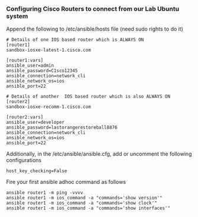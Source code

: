 ### Configuring Cisco Routers to connect from our Lab Ubuntu system


Append the following to /etc/ansible/hosts file (need sudo rights to do it) <br>

```
# Details of one IOS based router which is ALWAYS ON
[router1]
sandbox-iosxe-latest-1.cisco.com

[router1:vars]
ansible_user=admin
ansible_password=C1sco12345
ansible_connection=network_cli
ansible_network_os=ios
ansible_port=22

# Details of another  IOS based router which is also ALWAYS ON
[router2]
sandbox-iosxe-recomm-1.cisco.com

[router2:vars]
ansible_user=developer
ansible_password=lastorangerestoreball8876
ansible_connection=network_cli
ansible_network_os=ios
ansible_port=22
```

Additionally, in the /etc/ansible/ansible.cfg, add or uncomment the following configurations<br>

```
host_key_checking=False
```

Fire your first ansible adhoc command as follows <br>

```
ansible router1 -m ping -vvvv
ansible router1 -m ios_command -a "commands='show version'"
ansible router1 -m ios_command -a "commands='show clock'"
ansible router1 -m ios_command -a "commands='show interfaces'"
```
